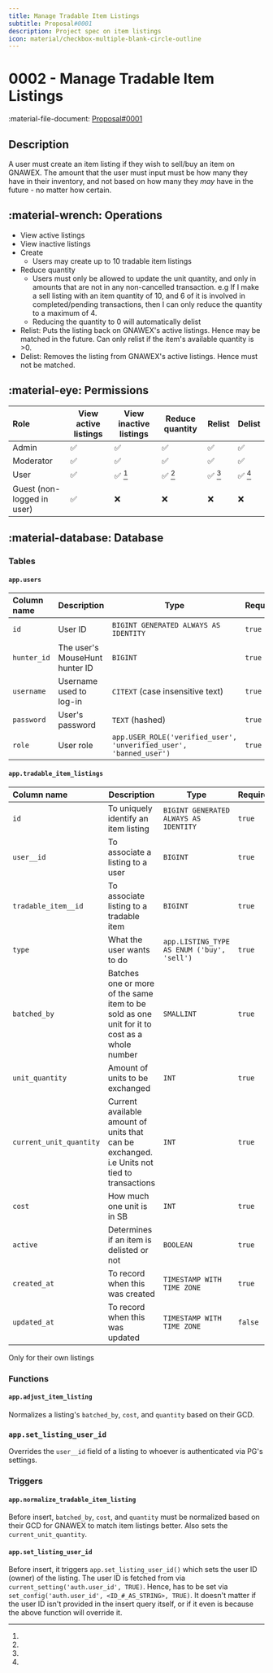 ```yaml
---
title: Manage Tradable Item Listings
subtitle: Proposal#0001
description: Project spec on item listings
icon: material/checkbox-multiple-blank-circle-outline
---
```


# 0002 - Manage Tradable Item Listings

:material-file-document: [Proposal#0001](../proposals/0001-Items.md)

## Description

A user must create an item listing if they wish to sell/buy an item on GNAWEX.
The amount that the user must input must be how many they have in their
inventory, and not based on how many they _may_ have in the future - no matter
how certain.

## :material-wrench: Operations

- View active listings
- View inactive listings
- Create
    - Users may create up to 10 tradable item listings
- Reduce quantity
    - Users must only be allowed to update the unit quantity, and only in amounts
that are not in any non-cancelled transaction. e.g If I make a sell listing with
an item quantity of 10, and 6 of it is involved in completed/pending
transactions, then I can only reduce the quantity to a maximum of 4.
    - Reducing the quantity to 0 will automatically delist
- Relist: Puts the listing back on GNAWEX's active listings. Hence may be
matched in the future. Can only relist if the item's available quantity is >0.
- Delist: Removes the listing from GNAWEX's active listings. Hence must not be
matched.

## :material-eye: Permissions

Role | View active listings | View inactive listings | Reduce quantity | Relist | Delist
:-- | -- | -- | -- | -- | --
Admin | :white_check_mark: | :white_check_mark: | :white_check_mark: | :white_check_mark: | :white_check_mark:
Moderator | :white_check_mark: | :white_check_mark: | :white_check_mark: | :white_check_mark: | :white_check_mark:
User | :white_check_mark: | :white_check_mark: [^1] | :white_check_mark: [^1] | :white_check_mark: [^1] | :white_check_mark: [^1]
Guest (non-logged in user) | :white_check_mark: | :x: | :x: | :x: | :x:

## :material-database: Database

### Tables

#### `app.users`

Column name | Description | Type | Required | Nullable | Default
:-- | -- | -- | -- | -- | --
`id` | User ID | `BIGINT GENERATED ALWAYS AS IDENTITY` | `true` | `false` | Supplied by Postgres
`hunter_id` | The user's MouseHunt hunter ID | `BIGINT` | `true` | `false` | -
`username` | Username used to log-in | `CITEXT` (case insensitive text) | `true` | `false` | -
`password` | User's password | `TEXT` (hashed) | `true` | `false` | -
`role` | User role | `app.USER_ROLE('verified_user', 'unverified_user', 'banned_user')` | `true` | `false` | `unverified_user` | -

#### `app.tradable_item_listings`

Column name | Description | Type | Required | Nullable | Default
:-- | -- | -- | -- | -- | --
`id` | To uniquely identify an item listing | `BIGINT GENERATED ALWAYS AS IDENTITY` | `true` | `false` | Supplied by Postgres
`user__id` | To associate a listing to a user | `BIGINT` | `true` | `false` | -
`tradable_item__id` | To associate listing to a tradable item | `BIGINT` | `true` | `false` | -
`type` | What the user wants to do | `app.LISTING_TYPE AS ENUM ('buy', 'sell')` | `true` | `false` | -
`batched_by` | Batches one or more of the same item to be sold as one unit for it to cost as a whole number | `SMALLINT` | `true` | `false` | `1`
`unit_quantity` | Amount of units to be exchanged | `INT` | `true` | `false` | -
`current_unit_quantity` | Current available amount of units that can be exchanged. i.e Units not tied to transactions | `INT` | `true` | `false` | -
`cost` | How much one unit is in SB | `INT` | `true` | `false` | -
`active` | Determines if an item is delisted or not | `BOOLEAN` | `true` | `false` | `true`
`created_at` | To record when this was created | `TIMESTAMP WITH TIME ZONE` | `true` | `false` | `now()`
`updated_at` | To record when this was updated | `TIMESTAMP WITH TIME ZONE` | `false` | `true` | `now()` (if updated, otherwise `null`)

[^1]:
  Only for their own listings

### Functions

#### `app.adjust_item_listing`

Normalizes a listing's `batched_by`, `cost`, and `quantity` based on their GCD.

### `app.set_listing_user_id`

Overrides the `user__id` field of a listing to whoever is authenticated via
PG's settings.

### Triggers

#### `app.normalize_tradable_item_listing`

Before insert, `batched_by`, `cost`, and `quantity` must be normalized based on
their GCD for GNAWEX to match item listings better. Also sets the
`current_unit_quantity`.

#### `app.set_listing_user_id`

Before insert, it triggers `app.set_listing_user_id()` which sets the user ID
(owner) of the listing. The user ID is fetched from via
`current_setting('auth.user_id', TRUE)`. Hence, has to be set via
`set_config('auth.user_id', <ID_#_AS_STRING>, TRUE)`. It doesn't matter if the
user ID isn't provided in the insert query itself, or if it even is because
the above function will override it.
